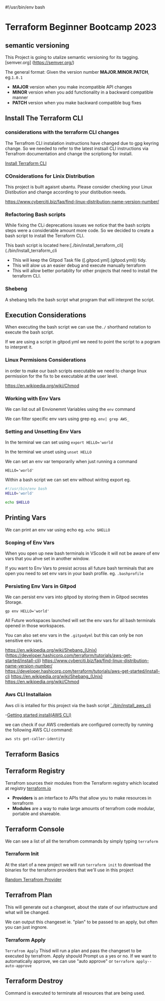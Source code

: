 #!/usr/bin/env bash
# Terraform Beginner Bootcamp 2023

## semantic versioning

This Project is going to utalize semantic versioning for its tagging.
[semver.org] (https://semver.org/)

The general format:
Given the version number **MAJOR.MINOR.PATCH**, eg.`1.0.1`
- **MAJOR** version when you make incompatible API changes
- **MINOR** version when you add functionality in a backward compatible manner
- **PATCH** version when you make backward compatible bug fixes

## Install The Terraform CLI

### considerations with the terraform CLI changes 
The Terrafrom CLI instalation instructions have changed due to gpg keyring change. So we needed to refer to the latest instsall CLI instructions via Terrafrom documentation and change the scriptiong for install.

[Install Terraform CLI](https://developer.hashicorp.com/terraform/tutorials/aws-get-started/install-cli) 
### COnsiderations for Linix Distribution

 This project is built agaisnt ubantu.
Please consider checking your Linux Distibution and change according to your distibution needs.

https://www.cyberciti.biz/faq/find-linux-distribution-name-version-number/

### Refactoring Bash scripts 

While fixing the CLi deprecations issues we notice that the bash scripts steps were a considerable amount more code. So we decided to create a bash script to install the Terraform CLI.

This bash script is located here:[./bin/install_terraform_cli](./bin/Install_terraform_cli
- This will keep the Gitpod Task file ([.gitpod.yml].(gitpod.yml)) tidy.
- This will alow us an easier debug and execute manually terraform 
- This will allow better portablity for other projects that need to install the terraform CLI.

### Shebeng 
A shebang tells the bash script what program that will interpret the script. 

## Execution Considerations 

When executing the bash script we can use the`./` shorthand notation to execute the bash script.

If we are using a script in gitpod.yml we need to point the script to a pogram to interpret it.

### Linux Permisions Considerations 

in order to make our bash scripts executable we need to change linux permission for the fix to be executable at the user level.

https://en.wikipedia.org/wiki/Chmod

### Working with Env Vars 

We can list out all Envionemnt Variables using the `env` command 

We can filter specific env vars using grep eg. `env| grep AWS_`

### Setting and Unsetting Env Vars

In the terminal we can set using `export HELLO='world`

In the terminal we unset using `unset HELLO`

We can set an env var temporarily when just running a command 

```
HELLO='world'
```
Within a bash script we can set env without wiritng export eg.

```sh
#!/usr/bin/env bash
HELLO='world'

echo $HELLO
```

## Printing Vars 

We can print an env var using echo eg. `echo $HELLO`

### Scoping of Env Vars 

When you open up new bash terminals in VScode it will not be aware of env vars that you ahve set in another window.

If you want to Env Vars to presist across all future bash terminals that are open you need to set env vars in your bash profile. eg. `.bashprofile`

### Persisting Env Vars in Gitpod

We can persist env vars into gitpod by storing them in Gitpod secretes Storage.

```
gp env HELLO='world'
```

All Future workspaces launched will set the env vars for all bash terminals opened in those workspaces.

You can also set env vars in the `.gitpodyml` but this can only be non sensitive env vars.


https://en.wikipedia.org/wiki/Shebang_(Unix)
(https://developer.hashicorp.com/terraform/tutorials/aws-get-started/install-cli) 
https://www.cyberciti.biz/faq/find-linux-distribution-name-version-number/
https://developer.hashicorp.com/terraform/tutorials/aws-get-started/install-cli
https://en.wikipedia.org/wiki/Shebang_(Unix)
https://en.wikipedia.org/wiki/Chmod

### Aws CLI Installaion 

Aws cli is intalled for this project via the bash script [`./bin/install_aws_cli](./bin/install_aws_cli)

-[Getting started install(AWS CLI)](https://docs.aws.amazon.com/cli/latest/userguide/getting-started-install.html)

we can check if our AWS credentials are configured correctly by running the following AWS CLI command:
```sh
aws sts get-caller-identity
```

## Terraform Basics 

## Terraform Registry 

Terrafrom sources their modules from the Terraform registry which located at registry [terraform.io](https://registry.terraform.io/)

- **Providers** is an interface to APIs that allow you to make resources in terrafrorm
- **Modules** are a way to make large amounts of terrafrom code modular, portable and shareable.

## Terraform Console 

We can see a list of all the terrafrom commands by simply typing `terraform`


### Terraform Init

At the start of a new project we will run `terraform init` to download the binaries for the terraform providers that we'll use in this project 

[Random Terrafrom Provider](https://registry.terraform.io/providers/hashicorp/aws/latest)

## Terrafrom Plan

This will generate out a changeset, about the state of our infastructure and what will be changed.

We can output this changeset ie. "plan" to be passed to an apply, but often you can just ingnore.

### Terraform Apply 
`Terrafrom Apply`
Thisd will run a plan and pass the changeset to be executed by terrafrom. Apply shpould Prompt us a yes or no. If we want to automatically approve, we can use "auto approve" or `terraform apply--auto-approve`

## Terraform Destroy 
Command is executed to terminate all resources that are being used.